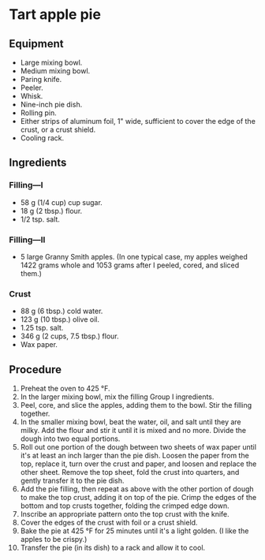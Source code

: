 # Tart apple pie

## Equipment
* Large mixing bowl.
* Medium mixing bowl.
* Paring knife.
* Peeler.
* Whisk.
* Nine-inch pie dish.
* Rolling pin.
* Either strips of aluminum foil, 1" wide, sufficient to cover the edge of the crust, or a crust shield.
* Cooling rack.

## Ingredients
### Filling—I
* 58 g (1/4 cup) cup sugar.
* 18 g (2 tbsp.) flour.
* 1/2 tsp. salt.

### Filling—II
* 5 large Granny Smith apples.
  (In one typical case, my apples weighed 1422 grams whole and 1053 grams after I peeled, cored, and sliced them.)

### Crust
* 88 g (6 tbsp.) cold water.
* 123 g (10 tbsp.) olive oil.
* 1.25 tsp. salt.
* 346 g (2 cups, 7.5 tbsp.) flour.
* Wax paper.

## Procedure
1. Preheat the oven to 425 °F.
2. In the larger mixing bowl, mix the filling Group I ingredients.
3. Peel, core, and slice the apples, adding them to the bowl.
   Stir the filling together.
4. In the smaller mixing bowl, beat the water, oil, and salt until they are milky.
   Add the flour and stir it until it is mixed and no more.
   Divide the dough into two equal portions.
5. Roll out one portion of the dough between two sheets of wax paper until it's at least an inch larger than the pie dish.
   Loosen the paper from the top, replace it, turn over the crust and paper, and loosen and replace the other sheet.
   Remove the top sheet, fold the crust into quarters, and gently transfer it to the pie dish.
6. Add the pie filling, then repeat as above with the other portion of dough to make the top crust, adding it on top of the pie.
   Crimp the edges of the bottom and top crusts together, folding the crimped edge down.
7. Inscribe an appropriate pattern onto the top crust with the knife.
8. Cover the edges of the crust with foil or a crust shield.
9. Bake the pie at 425 °F for 25 minutes until it's a light golden.
   (I like the apples to be crispy.)
10. Transfer the pie (in its dish) to a rack and allow it to cool.
